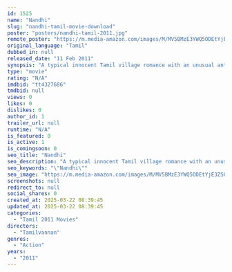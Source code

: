 ```yaml
---
id: 1525
name: "Nandhi"
slug: "nandhi-tamil-movie-download"
poster: "posters/nandhi-tamil-2011.jpg"
remote_poster: "https://m.media-amazon.com/images/M/MV5BMzE3YWQ5ODEtYjE3ZS00YWYzLTkwOTYtYzBjZGZkNTUzMDU5XkEyXkFqcGdeQXVyMjA4OTI5NDQ@._V1_SX300.jpg"
original_language: "Tamil"
dubbed_in: null
released_date: "11 Feb 2011"
synopsis: "A typical innocent Tamil village romance with an unusual antagonist who has perpetually no reason at all to exist. Goodness of rural backdrop efficiently captured in every frame."
type: "movie"
rating: "N/A"
imdbid: "tt4327686"
tmdbid: null
views: 0
likes: 0
dislikes: 0
author_id: 1
trailer_url: null
runtime: "N/A"
is_featured: 0
is_active: 1
is_comingsoon: 0
seo_title: "Nandhi"
seo_description: "A typical innocent Tamil village romance with an unusual antagonist who has perpetually no reason at all to exist. Goodness of rural backdrop efficiently captured in every frame."
seo_keywords: "\"Nandhi\""
seo_image: "https://m.media-amazon.com/images/M/MV5BMzE3YWQ5ODEtYjE3ZS00YWYzLTkwOTYtYzBjZGZkNTUzMDU5XkEyXkFqcGdeQXVyMjA4OTI5NDQ@._V1_SX300.jpg"
screenshots: null
redirect_to: null
social_shares: 0
created_at: 2025-03-22 08:39:45
updated_at: 2025-03-22 08:39:45
categories:
  - "Tamil 2011 Movies"
directors:
  - "Tamilvannan"
genres:
  - "Action"
years:
  - "2011"
---
```

